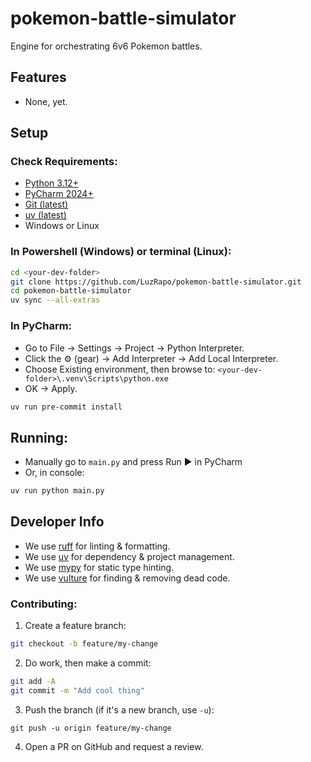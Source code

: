 # pokemon-battle-simulator
Engine for orchestrating 6v6 Pokemon battles.

## Features
- None, yet.

## Setup
### Check Requirements:
- [Python 3.12+](https://www.python.org/downloads/release/python-3120/)
- [PyCharm 2024+](https://www.jetbrains.com/pycharm/download/)
- [Git (latest)](https://git-scm.com/downloads)
- [uv (latest)](https://github.com/astral-sh/uv)
- Windows or Linux

### In Powershell (Windows) or terminal (Linux):
```bash
cd <your-dev-folder>
git clone https://github.com/LuzRapo/pokemon-battle-simulator.git
cd pokemon-battle-simulator
uv sync --all-extras
```

### In PyCharm:
- Go to File → Settings → Project → Python Interpreter.
- Click the ⚙️ (gear) → Add Interpreter → Add Local Interpreter.
- Choose Existing environment, then browse to: `<your-dev-folder>\.venv\Scripts\python.exe`
- OK → Apply.
```bash
uv run pre-commit install
```

## Running:
- Manually go to `main.py` and press Run ▶ in PyCharm
- Or, in console:
```bash
uv run python main.py
```

## Developer Info
- We use [ruff](https://github.com/astral-sh/ruff) for linting & formatting.
- We use [uv](https://github.com/astral-sh/uv) for dependency & project management.
- We use [mypy](https://github.com/python/mypy) for static type hinting.
- We use [vulture](https://github.com/jendrikseipp/vulture) for finding & removing dead code.

### Contributing:
1. Create a feature branch:
```bash
git checkout -b feature/my-change
```
2. Do work, then make a commit:
```bash
git add -A
git commit -m "Add cool thing"
```
3. Push the branch (if it's a new branch, use `-u`):
```
git push -u origin feature/my-change
```
4. Open a PR on GitHub and request a review.